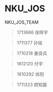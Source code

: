 # NKU_JOS
NKU_JOS_TEAM

> 1713666 徐晖宇

> 1711377 孙铭

> 1710218 姜奕兵

> 1612120 付宇

> 1610292 肖阳

> 1711323 顾知晨

